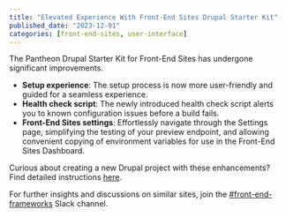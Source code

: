 ```yaml
---
title: "Elevated Experience With Front-End Sites Drupal Starter Kit"
published_date: "2023-12-01"
categories: [front-end-sites, user-interface]
---
```

The Pantheon Drupal Starter Kit for Front-End Sites has undergone significant improvements.
* **Setup experience**: The setup process is now more user-friendly and guided for a seamless experience.
* **Health check script**: The newly introduced health check script alerts you to known configuration issues before a build fails.
* **Front-End Sites settings**: Effortlessly navigate through the Settings page, simplifying the testing of your preview endpoint, and allowing convenient copying of environment variables for use in the Front-End Sites Dashboard.

Curious about creating a new Drupal project with these enhancements? Find detailed instructions [here](https://decoupledkit.pantheon.io/docs/backend-starters/decoupled-drupal/creating-a-new-project).

For further insights and discussions on similar sites, join the [#front-end-frameworks](https://pantheon-community.slack.com/archives/C01DXGMFZFB) Slack channel.
